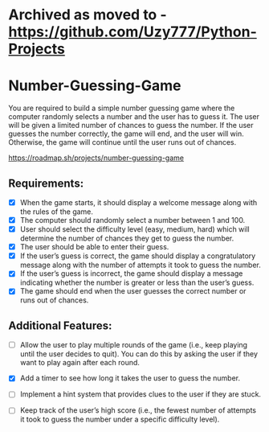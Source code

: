 # Archived as moved to - https://github.com/Uzy777/Python-Projects

# Number-Guessing-Game
You are required to build a simple number guessing game where the computer randomly selects a number and the user has to guess it. The user will be given a limited number of chances to guess the number. If the user guesses the number correctly, the game will end, and the user will win. Otherwise, the game will continue until the user runs out of chances.

https://roadmap.sh/projects/number-guessing-game

## Requirements:

- [x] When the game starts, it should display a welcome message along with the rules of the game.
- [x] The computer should randomly select a number between 1 and 100.
- [x] User should select the difficulty level (easy, medium, hard) which will determine the number of chances they get to guess the number.
- [x] The user should be able to enter their guess.
- [x] If the user’s guess is correct, the game should display a congratulatory message along with the number of attempts it took to guess the number.
- [x] If the user’s guess is incorrect, the game should display a message indicating whether the number is greater or less than the user’s guess.
- [x] The game should end when the user guesses the correct number or runs out of chances.

## Additional Features:
- [ ] Allow the user to play multiple rounds of the game (i.e., keep playing until the user decides to quit). You can do this by asking the user if they want to play again after each round.
- [x] Add a timer to see how long it takes the user to guess the number.
- [ ] Implement a hint system that provides clues to the user if they are stuck.
- [ ] Keep track of the user’s high score (i.e., the fewest number of attempts it took to guess the number under a specific difficulty level).

